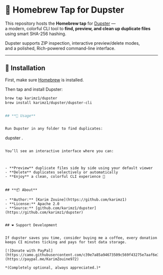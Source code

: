 # 🍺 Homebrew Tap for Dupster

This repository hosts the **Homebrew tap** for [Dupster](https://github.com/karimz1/dupster) —  
a modern, colorful CLI tool to **find, preview, and clean up duplicate files** using smart SHA-256 hashing.

Dupster supports ZIP inspection, interactive preview/delete modes,  
and a polished, Rich-powered command-line interface.

---

## 🧰 Installation

First, make sure [Homebrew](https://brew.sh) is installed.

Then tap and install Dupster:

```bash
brew tap karimz1/dupster
brew install karimz1/dupster/dupster-cli


## **🚀 Usage**


Run Dupster in any folder to find duplicates:

```
dupster .
```

You’ll see an interactive interface where you can:



- **Preview** duplicate files side by side using your default viewer
- **Delete** duplicates selectively or automatically
- **Enjoy** a clean, colorful CLI experience 🧹


## **📦 About**

- **Author:** [Karim Zouine](https://github.com/karimz1)
- **License:** Apache 2.0
- **Source:** [github.com/karimz1/dupster](https://github.com/karimz1/dupster)


## ❤️ Support Development


If dupster saves you time, consider buying me a coffee, every donation keeps CI minutes ticking and pays for test data storage.

[![Donate with PayPal](https://camo.githubusercontent.com/c39e7a85a94673509c569f43275e7aaf6e39b66f1abbeb82db115333ec20478d/68747470733a2f2f696d672e736869656c64732e696f2f62616467652f446f6e6174652d50617950616c2d626c75653f6c6f676f3d70617970616c)](https://paypal.me/KarimZouine972)

*(Completely optional, always appreciated.)*
